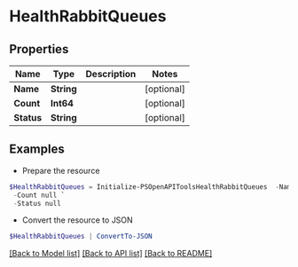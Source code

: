 # HealthRabbitQueues
## Properties

Name | Type | Description | Notes
------------ | ------------- | ------------- | -------------
**Name** | **String** |  | [optional] 
**Count** | **Int64** |  | [optional] 
**Status** | **String** |  | [optional] 

## Examples

- Prepare the resource
```powershell
$HealthRabbitQueues = Initialize-PSOpenAPIToolsHealthRabbitQueues  -Name null `
 -Count null `
 -Status null
```

- Convert the resource to JSON
```powershell
$HealthRabbitQueues | ConvertTo-JSON
```

[[Back to Model list]](../README.md#documentation-for-models) [[Back to API list]](../README.md#documentation-for-api-endpoints) [[Back to README]](../README.md)


